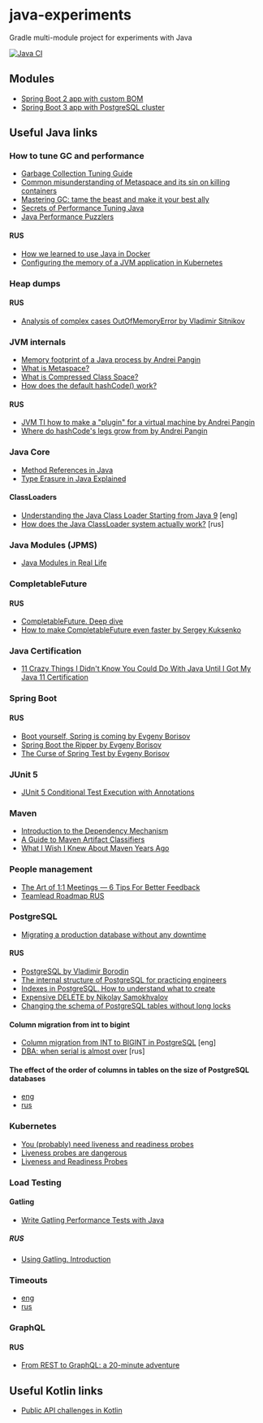 # java-experiments
Gradle multi-module project for experiments with Java

[![Java CI](https://github.com/mfvanek/java-experiments/actions/workflows/gradle.yml/badge.svg)](https://github.com/mfvanek/java-experiments/actions/workflows/gradle.yml)

## Modules
* [Spring Boot 2 app with custom BOM](spring-boot-2-app-example%2FREADME.md)
* [Spring Boot 3 app with PostgreSQL cluster](spring-boot-app-example%2FREADME.md)

## Useful Java links
### How to tune GC and performance
* [Garbage Collection Tuning Guide](https://docs.oracle.com/javase/8/docs/technotes/guides/vm/gctuning/toc.html)
* [Common misunderstanding of Metaspace and its sin on killing containers](https://masteranyfield.com/2021/05/12/common-misunderstanding-of-metaspace-and-its-sin-on-killing-containers/)
* [Mastering GC: tame the beast and make it your best ally](https://www.youtube.com/watch?v=oFhGtshu4ww)
* [Secrets of Performance Tuning Java](https://www.youtube.com/watch?v=wApqCjHWF8Q)
* [Java Performance Puzzlers](https://www.youtube.com/watch?v=wgQBz2Ldhvk)

#### RUS
* [How we learned to use Java in Docker](https://habr.com/ru/companies/hh/articles/450954/)
* [Configuring the memory of a JVM application in Kubernetes](https://habr.com/ru/companies/domclick/articles/691240/)

### Heap dumps
#### RUS
* [Analysis of complex cases OutOfMemoryError by Vladimir Sitnikov](https://www.youtube.com/watch?v=OE3wowy29mg)

### JVM internals
* [Memory footprint of a Java process by Andrei Pangin](https://www.youtube.com/watch?v=c755fFv1Rnk)
* [What is Metaspace?](https://stuefe.de/posts/metaspace/what-is-metaspace/)
* [What is Compressed Class Space?](https://stuefe.de/posts/metaspace/what-is-compressed-class-space/)
* [How does the default hashCode() work?](https://srvaroa.github.io/jvm/java/openjdk/biased-locking/2017/01/30/hashCode.html)

#### RUS
* [JVM TI how to make a "plugin" for a virtual machine by Andrei Pangin](https://www.youtube.com/watch?v=aiuKiE5-0g4)
* [Where do hashCode's legs grow from by Andrei Pangin](https://habr.com/ru/articles/165683/)

### Java Core
* [Method References in Java](https://www.baeldung.com/java-method-references)
* [Type Erasure in Java Explained](https://www.baeldung.com/java-type-erasure)

#### ClassLoaders
* [Understanding the Java Class Loader Starting from Java 9](https://sergiomartinrubio.com/articles/understanding-the-java-class-loader-starting-from-java-9/) [eng]
* [How does the Java ClassLoader system actually work?](https://habr.com/ru/articles/748758/) [rus]

### Java Modules (JPMS)
* [Java Modules in Real Life](https://www.youtube.com/watch?v=UqnwQp1uHuY)

### CompletableFuture
#### RUS
* [CompletableFuture. Deep dive](https://habr.com/ru/articles/784144/)
* [How to make CompletableFuture even faster by Sergey Kuksenko](https://www.youtube.com/watch?v=W7iK74YA5NM)

### Java Certification
* [11 Crazy Things I Didn't Know You Could Do With Java Until I Got My Java 11 Certification](https://www.youtube.com/watch?v=J3dqRwNQONE)

### Spring Boot
#### RUS
* [Boot yourself, Spring is coming by Evgeny Borisov](https://www.youtube.com/watch?v=yy43NOreJG4)
* [Spring Boot the Ripper by Evgeny Borisov](https://www.youtube.com/watch?v=zEdHFXr9D9Y)
* [The Curse of Spring Test by Evgeny Borisov](https://www.youtube.com/watch?v=7mZqJShu_3c)

### JUnit 5
* [JUnit 5 Conditional Test Execution with Annotations](https://www.baeldung.com/junit-5-conditional-test-execution)

### Maven
* [Introduction to the Dependency Mechanism](https://maven.apache.org/guides/introduction/introduction-to-dependency-mechanism.html)
* [A Guide to Maven Artifact Classifiers](https://www.baeldung.com/maven-artifact-classifiers)
* [What I Wish I Knew About Maven Years Ago](https://www.youtube.com/watch?v=F3UA1Xt3jWE)

### People management
* [The Art of 1:1 Meetings — 6 Tips For Better Feedback](https://betterprogramming.pub/the-art-of-1-1-meetings-6-tips-for-better-feedback-8b80eb59b210)
* [Teamlead Roadmap RUS](https://tlroadmap.io/)

### PostgreSQL
* [Migrating a production database without any downtime](https://teamplify.com/blog/zero-downtime-DB-migrations/)

#### RUS
* [PostgreSQL by Vladimir Borodin](https://www.youtube.com/watch?v=ejLzS6rVpkk)
* [The internal structure of PostgreSQL for practicing engineers](https://www.youtube.com/watch?v=jGOkSerUPw4)
* [Indexes in PostgreSQL. How to understand what to create](https://www.youtube.com/watch?v=ju9F8OvnL4E)
* [Expensive DELETE by Nikolay Samokhvalov](https://habr.com/ru/articles/523536/)
* [Changing the schema of PostgreSQL tables without long locks](https://habr.com/ru/companies/yandex/articles/435880/)

#### Column migration from int to bigint
* [Column migration from INT to BIGINT in PostgreSQL](https://zemanta.github.io/2021/08/25/column-migration-from-int-to-bigint-in-postgresql/) [eng]
* [DBA: when serial is almost over](https://habr.com/ru/companies/tensor/articles/547740/) [rus]

#### The effect of the order of columns in tables on the size of PostgreSQL databases
* [eng](https://www.2ndquadrant.com/en/blog/on-rocks-and-sand/)
* [rus](https://habr.com/ru/articles/756074/)

### Kubernetes
* [You (probably) need liveness and readiness probes](https://developers.redhat.com/blog/2020/11/10/you-probably-need-liveness-and-readiness-probes)
* [Liveness probes are dangerous](https://srcco.de/posts/kubernetes-liveness-probes-are-dangerous.html)
* [Liveness and Readiness Probes](https://cloud.redhat.com/blog/liveness-and-readiness-probes)

### Load Testing
#### Gatling
* [Write Gatling Performance Tests with Java](https://rieckpil.de/write-gatling-performance-tests-with-java/)

##### RUS
* [Using Gatling. Introduction](https://habr.com/ru/companies/tinkoff/articles/655341/)

### Timeouts
* [eng](https://engineering.zalando.com/posts/2023/07/all-you-need-to-know-about-timeouts.html)
* [rus](https://habr.com/ru/articles/755750/)

### GraphQL

#### RUS
* [From REST to GraphQL: a 20-minute adventure](https://www.youtube.com/watch?v=90Ul1zDNMYA)

## Useful Kotlin links
* [Public API challenges in Kotlin](https://jakewharton.com/public-api-challenges-in-kotlin/)
